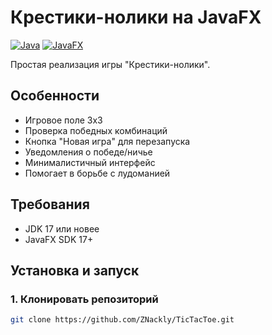 # Крестики-нолики на JavaFX

[![Java](https://img.shields.io/badge/Java-17%2B-orange)](https://www.java.com)
[![JavaFX](https://img.shields.io/badge/JavaFX-17-blue)](https://openjfx.io/)

Простая реализация игры "Крестики-нолики".



## Особенности
-  Игровое поле 3x3
-  Проверка победных комбинаций
-  Кнопка "Новая игра" для перезапуска
-  Уведомления о победе/ничье
-  Минималистичный интерфейс
-  Помогает в борьбе с лудоманией

## Требования
- JDK 17 или новее
- JavaFX SDK 17+

## Установка и запуск

### 1. Клонировать репозиторий
```bash
git clone https://github.com/ZNackly/TicTacToe.git

